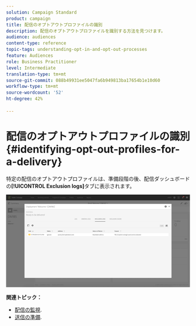 ```yaml
---
solution: Campaign Standard
product: campaign
title: 配信のオプトアウトプロファイルの識別
description: 配信のオプトアウトプロファイルを識別する方法を見つけます。
audience: audiences
content-type: reference
topic-tags: understanding-opt-in-and-opt-out-processes
feature: Audiences
role: Business Practitioner
level: Intermediate
translation-type: tm+mt
source-git-commit: 088b49931ee5047fa6b949813ba17654b1e10d60
workflow-type: tm+mt
source-wordcount: '52'
ht-degree: 42%

---
```



# 配信のオプトアウトプロファイルの識別{#identifying-opt-out-profiles-for-a-delivery}

特定の配信のオプトアウトプロファイルは、準備段階の後、配信ダッシュボードの&#x200B;**[!UICONTROL Exclusion logs]**&#x200B;タブに表示されます。

![](assets/exclusion_blocklisting.png)

**関連トピック：**

* [配信の監視](../../sending/using/monitoring-a-delivery.md#exclusion-logs).
* [送信の準備](../../sending/using/preparing-the-send.md).

